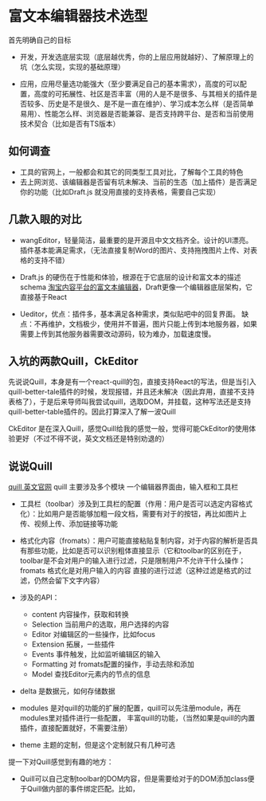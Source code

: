# 富文本编辑器技术选型
首先明确自己的目标

- 开发，开发选底层实现（底层越优秀，你的上层应用就越好）、了解原理上的坑（怎么实现，实现的基础原理）

- 应用，应用尽量选功能强大（至少要满足自己的基本需求），高度的可以配置，高度的可拓展性、社区是否丰富（用的人是不是很多、与其相关的插件是否较多、历史是不是很久、是不是一直在维护）、学习成本怎么样（是否简单易用）、性能怎么样、浏览器是否能兼容、是否支持跨平台、是否和当前使用技术契合（比如是否有TS版本）

## 如何调查
- 工具的官网上，一般都会和其它的同类型工具对比，了解每个工具的特色
- 去上网浏览、该编辑器是否留有坑未解决、当前的生态（加上插件）是否满足你的功能（比如Draft.js 就没用直接的支持表格，需要自己实现）


## 几款入眼的对比
- wangEditor，轻量简洁，最重要的是开源且中文文档齐全。设计的UI漂亮。插件基本能满足需求，（无法直接复制Word的图片、支持拖拽图片上传、对表格的支持不错）

- Draft.js 的硬伤在于性能和体验，根源在于它底层的设计和富文本的描述 schema  [淘宝内容平台的富文本编辑器](https://www.zhihu.com/question/404836496/answer/1318402632)，Draft更像一个编辑器底层架构，它直接基于React
- Ueditor，优点：插件多，基本满足各种需求，类似贴吧中的回复界面。
  缺点：不再维护，文档极少，使用并不普遍，图片只能上传到本地服务器，如果需要上传到其他服务器需要改动源码，较为难办，加载速度慢。


## 入坑的两款Quill，CkEditor
先说说Quill，本身是有一个react-quill的包，直接支持React的写法，但是当引入quill-better-tale插件的时候，发现报错，并且还未解决（因此弃用，直接不支持表格了），于是后来导师叫我尝试quill，选取DOM，并挂载，这种写法还是支持quill-better-table插件的。因此打算深入了解一波Quill

CkEditor 是在深入Quill，感觉Quill给我的感觉一般，觉得可能CkEditor的使用体验更好（不过不得不说，英文文档还是特别劝退的）

## 说说Quill
[quill 英文官网](https://quilljs.com/docs/quickstart/)
quill 主要涉及多个模块
一个编辑器界面由，输入框和工具栏

- 工具栏（toolbar）涉及到工具栏的配置（作用：用户是否可以选定内容格式化）：比如用户是否能够加粗一段文档，需要有对于的按钮，再比如图片上传、视频上传、添加链接等功能

- 格式化内容（fromats）：用户可能直接粘贴复制内容，对于内容的解析是否具有那些功能，比如是否可以识别粗体直接显示（它和toolbar的区别在于，toolbar是不会对用户的输入进行过滤，只是限制用户不允许干什么操作；fromats 格式化是对用户输入的内容 直接的进行过滤（这种过滤是格式的过滤，仍然会留下文字内容）

- 涉及的API：
  - content 内容操作，获取和转换
  - Selection 当前用户的选取，用户选择的内容
  - Editor 对编辑区的一些操作，比如focus
  - Extension 拓展，一些插件
  - Events 事件触发，比如监听编辑区的输入
  - Formatting 对 fromats配置的操作，手动去除和添加
  - Model 查找Editor元素内的节点的信息

- delta 是数据元，如何存储数据
- modules 是对quill的功能的扩展的配置，quill可以先注册module，再在modules里对插件进行一些配置， 丰富quill的功能，（当然如果是quill的内置插件，直接配置就好，不需要注册）
- theme 主题的定制，但是这个定制就只有几种可选

提一下对Quill感觉到有趣的地方：
- Quill可以自己定制toolbar的DOM内容，但是需要给对于的DOM添加class便于Quill做内部的事件绑定匹配。比如，